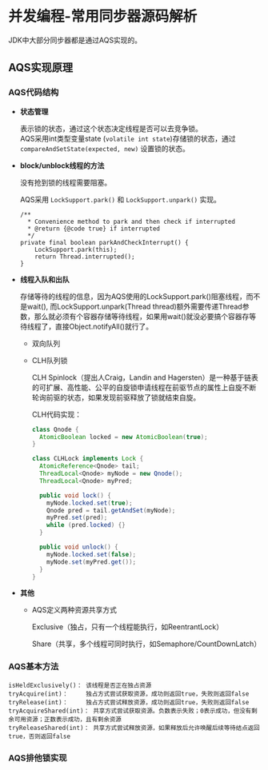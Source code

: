 # 并发编程-常用同步器源码解析

JDK中大部分同步器都是通过AQS实现的。

## AQS实现原理

### AQS代码结构

+ **状态管理**

  表示锁的状态，通过这个状态决定线程是否可以去竞争锁。  
  AQS采用int类型变量state (`volatile int state`)存储锁的状态，通过`compareAndSetState(expected, new)` 设置锁的状态。

+ **block/unblock线程的方法**

  没有抢到锁的线程需要阻塞。

  AQS采用 `LockSupport.park()` 和 `LockSupport.unpark()` 实现。

  ```
  /**
    * Convenience method to park and then check if interrupted
    * @return {@code true} if interrupted
    */
  private final boolean parkAndCheckInterrupt() {
      LockSupport.park(this);
      return Thread.interrupted();
  }
  ```

+ **线程入队和出队**

  存储等待的线程的信息，因为AQS使用的LockSupport.park()阻塞线程，而不是wait(), 而LockSupport.unpark(Thread thread)额外需要传递Thread参数，那么就必须有个容器存储等待线程，如果用wait()就没必要搞个容器存等待线程了，直接Object.notifyAll()就行了。

  + 双向队列

  + CLH队列锁

    CLH Spinlock（提出人Craig，Landin and Hagersten）是一种基于链表的可扩展、高性能、公平的自旋锁申请线程在前驱节点的属性上自旋不断轮询前驱的状态，如果发现前驱释放了锁就结束自旋。

    CLH代码实现：
    ```java
    class Qnode {
      AtomicBoolean locked = new AtomicBoolean(true);
    }

    class CLHLock implements Lock {
      AtomicReference<Qnode> tail; 
      ThreadLocal<Qnode> myNode = new Qnode();
      ThreadLocal<Qnode> myPred;

      public void lock() {
        myNode.locked.set(true);
        Qnode pred = tail.getAndSet(myNode);
        myPred.set(pred);
        while (pred.locked) {}
      }

      public void unlock() {
        myNode.locked.set(false);
        myNode.set(myPred.get());
      }
    }
    ```
    

+ **其他**

  + AQS定义两种资源共享方式

    Exclusive（独占，只有一个线程能执行，如ReentrantLock）
  
    Share（共享，多个线程可同时执行，如Semaphore/CountDownLatch）


### AQS基本方法

```
isHeldExclusively()： 该线程是否正在独占资源
tryAcquire(int)：     独占方式尝试获取资源，成功则返回true，失败则返回false
tryRelease(int)：     独占方式尝试释放资源，成功则返回true，失败则返回false
tryAcquireShared(int)： 共享方式尝试获取资源。负数表示失败；0表示成功，但没有剩余可用资源；正数表示成功，且有剩余资源
tryReleaseShared(int)： 共享方式尝试释放资源，如果释放后允许唤醒后续等待结点返回true，否则返回false
```

### AQS排他锁实现




